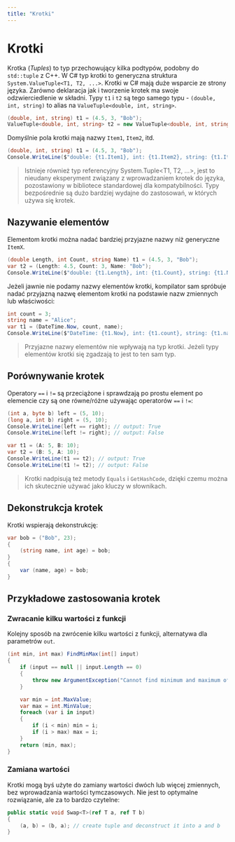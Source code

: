 ```yaml
---
title: "Krotki"
---
```


# Krotki

Krotka (*Tuples*) to typ przechowujący kilka podtypów, podobny do `std::tuple` z C++. W C# typ krotki to generyczna struktura `System.ValueTuple<T1, T2, ...>`. Krotki w C# mają duże wsparcie ze strony języka. Zarówno deklaracja jak i tworzenie krotek ma swoje odzwierciedlenie w składni. Typy `t1` i `t2` są tego samego typu - `(double, int, string)` to alias na `ValueTuple<double, int, string>`.

```csharp
(double, int, string) t1 = (4.5, 3, "Bob");
ValueTuple<double, int, string> t2 = new ValueTuple<double, int, string>(4.5, 3, "Bob");
```

Domyślnie pola krotki mają nazwy `Item1`, `Item2`, itd.

```csharp
(double, int, string) t1 = (4.5, 3, "Bob");
Console.WriteLine($"double: {t1.Item1}, int: {t1.Item2}, string: {t1.Item3}");
```

> Istnieje również typ referencyjny System.Tuple<T1, T2, ...>, jest to nieudany eksperyment związany z wprowadzaniem krotek do języka, pozostawiony w bibliotece standardowej dla kompatybilności. Typy bezpośrednie są dużo bardziej wydajne do zastosowań, w których używa się krotek.

## Nazywanie elementów

Elementom krotki można nadać bardziej przyjazne nazwy niż generyczne `ItemX`.

```csharp
(double Length, int Count, string Name) t1 = (4.5, 3, "Bob");
var t2 = (Length: 4.5, Count: 3, Name: "Bob");
Console.WriteLine($"double: {t1.Length}, int: {t1.Count}, string: {t1.Name}");
```

Jeżeli jawnie nie podamy nazwy elementów krotki, kompilator sam spróbuje nadać przyjazną nazwę elementom krotki na podstawie nazw zmiennych lub właściwości:

```csharp
int count = 3;
string name = "Alice";
var t1 = (DateTime.Now, count, name);
Console.WriteLine($"DateTime: {t1.Now}, int: {t1.count}, string: {t1.name}");
```

> Przyjazne nazwy elementów nie wpływają na typ krotki. Jeżeli typy elementów krotki się zgadzają to jest to ten sam typ.

## Porównywanie krotek

Operatory `==` i `!=` są przeciążone i sprawdzają po prostu element po elemencie czy są one równe/różne używając operatorów `==` i `!=`:

```csharp
(int a, byte b) left = (5, 10);
(long a, int b) right = (5, 10);
Console.WriteLine(left == right); // output: True
Console.WriteLine(left != right); // output: False

var t1 = (A: 5, B: 10);
var t2 = (B: 5, A: 10);
Console.WriteLine(t1 == t2); // output: True
Console.WriteLine(t1 != t2); // output: False
```

> Krotki nadpisują też metody `Equals` i `GetHashCode`, dzięki czemu można ich skutecznie używać jako kluczy w słownikach.

## Dekonstrukcja krotek

Krotki wspierają dekonstrukcję:

```csharp
var bob = ("Bob", 23);
{
    (string name, int age) = bob;
}
{
    var (name, age) = bob;
}
```

## Przykładowe zastosowania krotek

### Zwracanie kilku wartości z funkcji

Kolejny sposób na zwrócenie kilku wartości z funkcji, alternatywa dla parametrów `out`.

```csharp
(int min, int max) FindMinMax(int[] input)
{
    if (input == null || input.Length == 0)
    {
        throw new ArgumentException("Cannot find minimum and maximum of a null or empty array.");
    }

    var min = int.MaxValue;
    var max = int.MinValue;
    foreach (var i in input)
    {
        if (i < min) min = i;
        if (i > max) max = i;
    }
    return (min, max);
}
```

### Zamiana wartości

Krotki mogą byś użyte do zamiany wartości dwóch lub więcej zmiennych, bez wprowadzania wartości tymczasowych. Nie jest to optymalne rozwiązanie, ale za to bardzo czytelne:

```csharp
public static void Swap<T>(ref T a, ref T b)
{
    (a, b) = (b, a); // create tuple and deconstruct it into a and b
}
```
